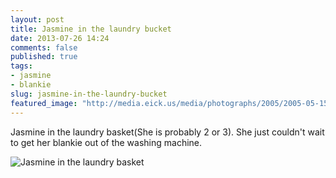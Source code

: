 ```yaml
---
layout: post
title: Jasmine in the laundry bucket
date: 2013-07-26 14:24
comments: false
published: true
tags:
- jasmine
- blankie
slug: jasmine-in-the-laundry-bucket
featured_image: "http://media.eick.us/media/photographs/2005/2005-05-15/2005-05-15-at-15-32-56.jpg"
---
```

Jasmine in the laundry basket(She is probably 2 or 3).  She just couldn't wait to get her blankie out of the washing machine.

![Jasmine in the laundry basket](http://media.eick.us/media/photographs/2005/2005-05-15/2005-05-15-at-15-32-56.jpg)
